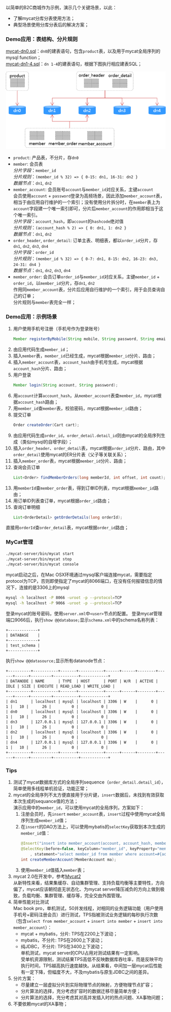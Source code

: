 以简单的B2C商城作为示例，演示几个关键场景，以此：
- 了解mycat分库分表使用方法；
- 典型场景使用分库分表后的解决方案；

### Demo应用：表结构、分片规则
[mycat-dn0.sql](mycat-demo/src/main/resources/mycat-dn0.sql)：`dn0`的建表语句，包含`product`表，以及用于mycat全局序列的mysql function；<br />
[mycat-dn1-4.sql](mycat-demo/src/main/resources/mycat-dn1-4.sql)：`dn 1-4`的建表语句，根据下图执行相应建表SQL；

![](logical-table-and-datanode.png)

- `product`: 产品表，不分片，存`dn0`
- `member`: 会员表 <br />
  _分片字段_：`member_id` <br />
  _分片规则_：`(member_id % 32) => { 0-15: dn1, 16-31: dn2 }` <br />
  _数据节点_：`dn1`, `dn2`
- `member_account`: 会员账号`account`与`member_id`对应关系，主键`account` <br />
  会员使用`account` + `password`登录为高频场景，因此添加`member_account`表，相当于由应用自行维护的一个索引；没有使用分片拆分时，在`member`表上为`account`字段建一个唯一索引即可，分片后`member_account`的作用即相当于这个唯一索引。 <br />
  _分片字段_：`account_hash`，即`account`的`hashcode`绝对值<br />
  _分片规则_：`(account_hash % 2) => { 0: dn1, 1: dn2 }`<br />
  _数据节点_：`dn1`, `dn2` 
- `order_header`, `order_detail`: 订单主表、明细表，都以`order_id`分片，存`dn1`, `dn2`, `dn3`, `dn4` <br />
  _分片字段_：`order_id`<br />
  _分片规则_：`(member_id % 32) => { 0-7: dn1, 8-15: dn2, 16-23: dn3, 24-31: dn4 }`<br />
  _数据节点_：`dn1`, `dn2`, `dn3`, `dn4`
- `member_order`: 会员订单`order_id`与`member_id`对应关系，主键`member_id` + `order_id`，以`member_id`分片，存`dn1`, `dn2` <br />
  作用同`member_account`表，分片后应用自行维护的一个索引，用于会员查询自己的订单；<br />
  分片规则与`member`表完全一样；

### Demo应用：示例场景
1. 用户使用手机号注册（手机号作为登录账号）
   ```java
   Member registerByMobile(String mobile, String password, String email, String nickname);
   ```
  1. 由应用代码生成`member_id`；
  2. 插入`member`表，`member_id`已经生成，mycat根据`member_id`分片、路由；
  3. 插入`member_account`表，`account_hash`由手机号生成，mycat根据`account_hash`分片、路由；
2. 用户登录
   ```java
   Member login(String account, String password);
   ```
  1. 用`account`计算`account_hash`，从`member_account`表查`member_id`，mycat根据`account_hash`路由；
  2. 用`member_id`查`member`表，校验密码，mycat根据`member_id`路由；
3. 提交订单
   ```java
   Order createOrder(Cart cart);
   ```
  1. 由应用代码生成`order_id`，`order_detail.detail_id`则由mycat的全局序列生成（类似mysql的自增字段）；
  2. 插入`order_header`、`order_detail`表，mycat根据`order_id`分片、路由，其中`order_detail`使用mycat的ER分片表（父子等关联关系）；
  3. 插入`member_order`表，mycat根据`member_id`分片、路由；
4. 查询会员订单
   ```java
   List<Order> findMemberOrders(long memberId, int offset, int count);
   ```
  1. 用`memberId`查`member_order`表，得到订单ID列表，mycat根据`member_id`路由；
  2. 用订单ID列表查订单，mycat根据`order_id`路由；
5. 查询订单明细
   ```java
   List<OrderDetail> getOrderDetails(long orderId);
   ```
  直接用`orderId`查`order_detail`表，mycat根据`order_id`路由；

### MyCat管理
```sh
./mycat-server/bin/mycat start
./mycat-server/bin/mycat stop
./mycat-server/bin/mycat console
```
mycat启动之后，在Mac OSX环境通过mysql客户端连接mycat，需要指定protocol为TCP，否则即使指定了mycat的8066端口，在没有任何报错信息的情况下，连接的是3306上的mysql
```sh
mysql -h localhost -P 8066 -uroot -p --protocol=TCP
mysql -h localhost -P 9066 -uroot -p --protocol=TCP
```
登录mycat的账号密码，使用`server.xml`中`<user>`节点的配置。
登录mycat管理端口9066后，执行`show @@database;`显示`schema.xml`中的schema名称列表：
```
+-------------+
| DATABASE    |
+-------------+
| test_schema |
+-------------+
```
执行`show @@datasource;`显示所有datanode节点：
```
+----------+-----------+-------+-----------+------+------+--------+------+------+---------+-----------+------------+
| DATANODE | NAME      | TYPE  | HOST      | PORT | W/R  | ACTIVE | IDLE | SIZE | EXECUTE | READ_LOAD | WRITE_LOAD |
+----------+-----------+-------+-----------+------+------+--------+------+------+---------+-----------+------------+
| dn1      | localhost | mysql | localhost | 3306 | W    |      0 |    1 |   10 |      26 |         0 |          0 |
| dn0      | localhost | mysql | localhost | 3306 | W    |      0 |    1 |   10 |      26 |         0 |          0 |
| dn3      | 127.0.0.1 | mysql | 127.0.0.1 | 3306 | W    |      0 |    1 |   10 |      26 |         0 |          0 |
| dn2      | localhost | mysql | localhost | 3306 | W    |      0 |    1 |   10 |      26 |         0 |          0 |
| dn4      | 127.0.0.1 | mysql | 127.0.0.1 | 3306 | W    |      0 |    1 |   10 |      26 |         0 |          0 |
+----------+-----------+-------+-----------+------+------+--------+------+------+---------+-----------+------------+
```

### Tips
1. 测试了mycat数据库方式的全局序列sequence（`order_detail.detail_id`），简单使用多线程单机验证，功能正常；
2. mycat的全局序列不太方便直接用于分片键，`insert`数据后，未找到有效获取本次生成的sequance值的方法；<br />
   演示应用中的`member_id`，可以使用mycat的全局序列，方案如下：
   1. 注册会员时，先`insert` `member_account`表，`insert`过程中使用mycat全局序列生成`member_id`值；
   2. 在`insert`的DAO方法上，可以使用mybatis的`selectKey`获取到本次生成的`member_id`值：
      ```java
      @Insert("insert into member_account(account, account_hash, member_id) values (#{account}, #{accountHash}, #{memberId})")
      @SelectKey(before=false, keyColumn="member_id", keyProperty="memberId", resultType=Long.class, statementType=StatementType.PREPARED
          , statement="select member_id from member where account=#{account} and account_hash=#{accountHash}")
      int createMemberAccount(MemberAccount ma);
      ```
   3. 使用`member_id`值插入`member`表；
3. mycat 2.0在开发中，参考[Mycat2](https://github.com/MyCATApache/Mycat2) <br />
   从新特性来看，结果集缓存、自动集群管理、支持负载均衡等主要特性，方向偏了，mycat应该朝彻底无状态化、为mycat server降压减负的方向上做到极致，负载均衡、集群管理、缓存等，完全交由外围管理。
4. 简单性能对比测试 <br />
   Mac book pro，单机测试，50并发线程，对相同的业务逻辑功能（用户使用手机号+密码注册会员）进行测试，TPS指被测试业务逻辑的每秒执行次数（包含`select from member_account` + `insert into member` + `insert into member_account`）：
   - mycat + mybatis，分片: TPS在2200上下波动；
   - mybatis，不分片: TPS在2600上下波动；
   - 纯JDBC，不分片: TPS在3400上下波动；<br />
   单机测试，mycat server的CPU占用对测试结果有一定影响。<br />
   受单机资源限制，测试结果TPS高低不反映数据库吞吐率，而是反映平均执行时间，TPS越高执行速度越快。从结果看，中间加一层mycat后性能有一定下降，但幅度不大，不及mybatis与原生JDBC之间的差异。
5. 分片方案：
   - 尽量建立一层虚拟分片到实际物理节点的映射，方便物理节点扩容；
   - 分片算法的选择，充分考虑扩容时的数据迁移尽量简单方便；
   - 分片算法的选择，充分考虑其对高并发插入时的热点问题、XA事物问题；
6. 不要依赖mycat的XA事物；

